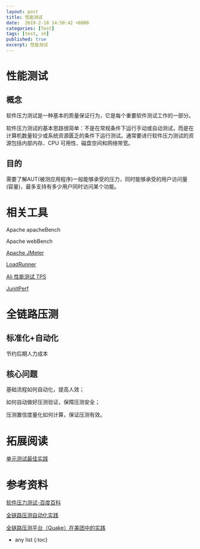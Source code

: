 ```yaml
---
layout: post
title: 性能测试
date:  2019-2-18 14:50:42 +0800
categories: [Test]
tags: [test, sh]
published: true
excerpt: 性能测试
---
```


# 性能测试

## 概念

软件压力测试是一种基本的质量保证行为，它是每个重要软件测试工作的一部分。

软件压力测试的基本思路很简单：不是在常规条件下运行手动或自动测试，而是在计算机数量较少或系统资源匮乏的条件下运行测试。通常要进行软件压力测试的资源包括内部内存、CPU 可用性、磁盘空间和网络带宽。

## 目的

需要了解AUT(被测应用程序)一般能够承受的压力，同时能够承受的用户访问量(容量)，最多支持有多少用户同时访问某个功能。

# 相关工具

Apache apacheBench

Apache webBench

[Apache JMeter](https://houbb.github.io/2018/07/19/jmeter)

[LoadRunner](https://houbb.github.io/2018/07/19/load-runner)

[Ali 性能测试 TPS](https://help.aliyun.com/product/29260.html)

[JunitPerf](https://github.com/houbb/junitperf)

# 全链路压测

## 标准化+自动化

节约后期人力成本

## 核心问题

基础流程如何自动化，提高人效；

如何自动做好压测验证，保障压测安全；

压测置信度量化如何计算，保证压测有效。

# 拓展阅读

[单元测试最佳实践](https://houbb.github.io/2019/01/23/unit-test-best-practise)

# 参考资料 

[软件压力测试-百度百科](https://baike.baidu.com/item/%E8%BD%AF%E4%BB%B6%E5%8E%8B%E5%8A%9B%E6%B5%8B%E8%AF%95/10364657)

[全链路压测自动化实践](https://mp.weixin.qq.com/s/uv2AfwnKzkSAMDjj9fs-UA)

[全链路压测平台（Quake）在美团中的实践](https://mp.weixin.qq.com/s?__biz=MjM5NjQ5MTI5OA==&mid=2651748852&idx=1&sn=71d24d5f4fe1575589d56d2bed040d7a&chksm=bd12a0b98a6529aff13987a8189205b21c832398add2b8443e953ba88be88a856c2ced2e4607&scene=21#wechat_redirect)

* any list
{:toc}
